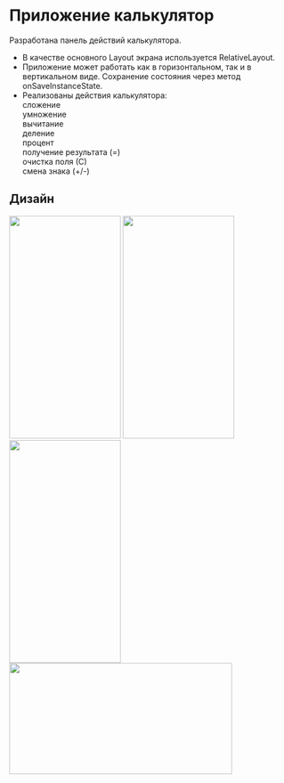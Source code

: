 # Приложение калькулятор
Разработана панель действий калькулятора.  
- В качестве основного Layout экрана используется RelativeLayout. 
- Приложение может работать как в горизонтальном, так и в вертикальном виде. Сохранение состояния через метод onSaveInstanceState.  
- Реализованы действия калькулятора:  
сложение  
умножение  
вычитание  
деление  
процент  
получение результата (=)  
очистка поля (С)  
смена знака  (+/-)

Дизайн
---
<img src="https://github.com/katerinavp/3.3.1.Calculator_LandscapePosition/blob/master/Screenshot_calculator.jpg" width="200" height="400"> <img src="https://github.com/katerinavp/3.3.1.Calculator_LandscapePosition/blob/master/Screenshot_sum.jpg" width="200" height="400"> <img src="https://github.com/katerinavp/3.3.1.Calculator_LandscapePosition/blob/master/Screenshot_result.jpg" width="200" height="400"> 
<img src="https://github.com/katerinavp/3.3.1.Calculator_LandscapePosition/blob/master/Screenshot_landscapePosition_1.jpg" width="400" height="200">
